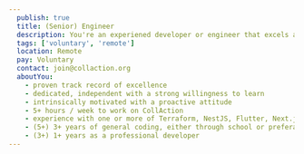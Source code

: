 ```yaml
---
  publish: true
  title: (Senior) Engineer
  description: You're an experiened developer or engineer that excels at personal projects and/or studies. You've successfully built multiple applications from start to end and know how to get things done. You have professional experience, but you want more besides your regular job. You want to broaden your scope, learn new things or work in an international environment. Together with a team of like minded individuals, you'll be building the digital infrastructure of CollAction.
  tags: ['voluntary', 'remote']
  location: Remote
  pay: Voluntary
  contact: join@collaction.org
  aboutYou: 
    - proven track record of excellence
    - dedicated, independent with a strong willingness to learn
    - intrinsically motivated with a proactive attitude
    - 5+ hours / week to work on CollAction
    - experience with one or more of Terraform, NestJS, Flutter, Next.js, Azure
    - (5+) 3+ years of general coding, either through school or preferably self taught
    - (3+) 1+ years as a professional developer
---
```

